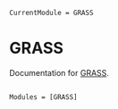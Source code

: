 ```@meta
CurrentModule = GRASS
```

# GRASS

Documentation for [GRASS](https://github.com/palumbom/GRASS).

```@index
```

```@autodocs
Modules = [GRASS]
```

